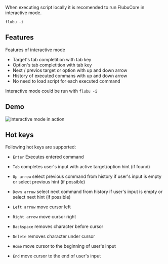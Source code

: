 

When executing script locally it is recomended to run FlubuCore in interactive mode.

`flubu -i`

## Features

Features of interactive mode

- Target's tab completition with tab key
- Option's tab completition with tab key
- Next / previos target or option with up and down arrow
- History of executed commans with up and down arrow
- No need to load script for each executed command

Interactive mode could be run with `flubu -i`

## Demo
![Interactive mode in action](https://raw.githubusercontent.com/flubu-core/flubu.core/master/assets/FlubuCore_Interactive_mode.gif)

## Hot keys
Following hot keys are supported:

- `Enter` Executes entered command

- `Tab` completes user's input with active target/option hint (if found)
- `Up arrow` select previous command from history if user's input is empty or select previous hint (if possible)
- `Down arrow` select next command from history if user's input is empty or select next hint (if possible)
- `Left arrow` move cursor left
- `Right arrow` move cursor right
- `Backspace` removes character before cursor
- `Delete` removes character under cursor
- `Home` move cursor to the beginning of user's input
- `End` move cursor to the end of user's input